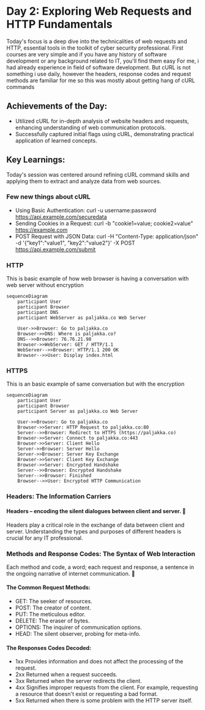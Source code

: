 # Day 2: Exploring Web Requests and HTTP Fundamentals

Today's focus is a deep dive into the technicalities of web requests and HTTP, essential tools in the toolkit of cyber security professional.
First courses are very simple and if you have any history of software development or any background related to IT, you'll find them easy
For me, i had already experience in field of software development. But cURL is not something i use daily, however the headers, response codes and request methods are familiar for me
so this was mostly about getting hang of cURL commands

## Achievements of the Day:

- Utilized cURL for in-depth analysis of website headers and requests, enhancing understanding of web communication protocols.
- Successfully captured initial flags using cURL, demonstrating practical application of learned concepts.

## Key Learnings:

Today's session was centered around refining cURL command skills and applying them to extract and analyze data from web sources.

### Few new things about cURL

- Using Basic Authentication: curl -u username:password https://api.example.com/securedata
- Sending Cookies in a Request: curl -b "cookie1=value; cookie2=value" https://example.com
- POST Request with JSON Data: curl -H "Content-Type: application/json" -d '{"key1":"value1", "key2":"value2"}' -X POST https://api.example.com/submit

### HTTP

This is basic example of how web browser is having a conversation with web server without encryption

```mermaid
sequenceDiagram
    participant User
    participant Browser
    participant DNS
    participant WebServer as paljakka.co Web Server

    User->>Browser: Go to paljakka.co
    Browser->>DNS: Where is paljakka.co?
    DNS-->>Browser: 76.76.21.98
    Browser->>WebServer: GET / HTTP/1.1
    WebServer-->>Browser: HTTP/1.1 200 OK
    Browser-->>User: Display index.html
```

### HTTPS

This is an basic example of same conversation but with the encryption

```mermaid
sequenceDiagram
    participant User
    participant Browser
    participant Server as paljakka.co Web Server

    User->>Browser: Go to paljakka.co
    Browser->>Server: HTTP Request to paljakka.co:80
    Server-->>Browser: Redirect to HTTPS (https://paljakka.co)
    Browser->>Server: Connect to paljakka.co:443
    Browser->>Server: Client Hello
    Server->>Browser: Server Hello
    Server->>Browser: Server Key Exchange
    Browser->>Server: Client Key Exchange
    Browser->>Server: Encrypted Handshake
    Server-->>Browser: Encrypted Handshake
    Server-->>Browser: Finished
    Browser-->>User: Encrypted HTTP Communication
```

### Headers: The Information Carriers

#### **Headers** – encoding the silent dialogues between client and server. 🤫

Headers play a critical role in the exchange of data between client and server. Understanding the types and purposes of different headers is crucial for any IT professional.

### Methods and Response Codes: The Syntax of Web Interaction

Each method and code, a word; each request and response, a sentence in the ongoing narrative of internet communication. 📖

#### The Common Request Methods:

- GET: The seeker of resources.
- POST: The creator of content.
- PUT: The meticulous editor.
- DELETE: The eraser of bytes.
- OPTIONS: The inquirer of communication options.
- HEAD: The silent observer, probing for meta-info.

#### The Responses Codes Decoded:

- 1xx Provides information and does not affect the processing of the request.
- 2xx Returned when a request succeeds.
- 3xx Returned when the server redirects the client.
- 4xx Signifies improper requests from the client. For example, requesting a resource that doesn't exist or requesting a bad format.
- 5xx Returned when there is some problem with the HTTP server itself.
